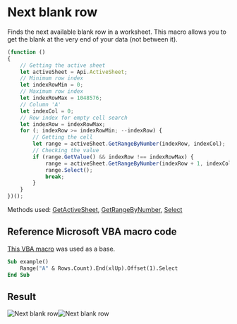 # Next blank row

Finds the next available blank row in a worksheet. This macro allows you to get the blank at the very end of your data (not between it).

<!-- This code snippet is shown in the screenshot. -->

<!-- eslint-skip -->

``` ts
(function () 
{
    // Getting the active sheet
    let activeSheet = Api.ActiveSheet;
    // Minimum row index
    let indexRowMin = 0;
    // Maximum row index
    let indexRowMax = 1048576;
    // Column 'A'
    let indexCol = 0;
    // Row index for empty cell search
    let indexRow = indexRowMax;
    for (; indexRow >= indexRowMin; --indexRow) {
        // Getting the cell
        let range = activeSheet.GetRangeByNumber(indexRow, indexCol);
        // Checking the value
        if (range.GetValue() && indexRow !== indexRowMax) {
            range = activeSheet.GetRangeByNumber(indexRow + 1, indexCol);
            range.Select();
            break;
        }
    }
})();
```

Methods used: [GetActiveSheet](../../../../office-api/usage-api/spreadsheet-api/Api/Methods/GetActiveSheet.md), [GetRangeByNumber](../../../../office-api/usage-api/spreadsheet-api/ApiWorksheet/Methods/GetRangeByNumber.md), [Select](../../../../office-api/usage-api/spreadsheet-api/ApiRange/Methods/Select.md)

## Reference Microsoft VBA macro code

[This VBA macro](https://www.teachexcel.com/excel-tutorial/find-the-next-blank-row-with-vba-macros-in-excel_1261.html) was used as a base.

``` vb
Sub example()
    Range("A" & Rows.Count).End(xlUp).Offset(1).Select
End Sub
```

## Result

![Next blank row](/assets/images/plugins/next-blank-row.png#gh-light-mode-only)![Next blank row](/assets/images/plugins/next-blank-row.dark.png#gh-dark-mode-only)
